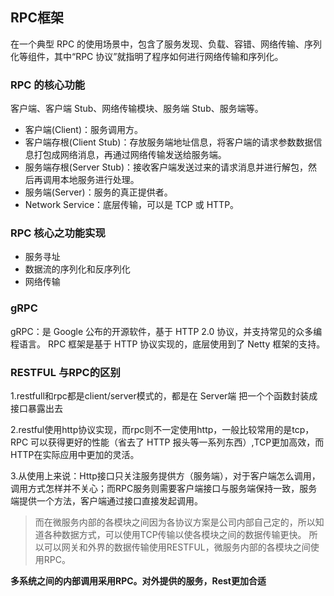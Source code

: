 ## RPC框架
在一个典型 RPC 的使用场景中，包含了服务发现、负载、容错、网络传输、序列化等组件，其中“RPC 协议”就指明了程序如何进行网络传输和序列化。

### RPC 的核心功能
客户端、客户端 Stub、网络传输模块、服务端 Stub、服务端等。

- 客户端(Client)：服务调用方。
- 客户端存根(Client Stub)：存放服务端地址信息，将客户端的请求参数数据信息打包成网络消息，再通过网络传输发送给服务端。
- 服务端存根(Server Stub)：接收客户端发送过来的请求消息并进行解包，然后再调用本地服务进行处理。
- 服务端(Server)：服务的真正提供者。
- Network Service：底层传输，可以是 TCP 或 HTTP。

### RPC 核心之功能实现
- 服务寻址
- 数据流的序列化和反序列化
- 网络传输

### gRPC
gRPC：是 Google 公布的开源软件，基于 HTTP 2.0 协议，并支持常见的众多编程语言。
RPC 框架是基于 HTTP 协议实现的，底层使用到了 Netty 框架的支持。

### RESTFUL 与RPC的区别
1.restfull和rpc都是client/server模式的，都是在 Server端 把一个个函数封装成接口暴露出去

2.restful使用http协议实现，而rpc则不一定使用http，一般比较常用的是tcp， RPC 可以获得更好的性能（省去了 HTTP 报头等一系列东西）,TCP更加高效，而HTTP在实际应用中更加的灵活。

3.从使用上来说：Http接口只关注服务提供方（服务端），对于客户端怎么调用，调用方式怎样并不关心；而RPC服务则需要客户端接口与服务端保持一致，服务端提供一个方法，客户端通过接口直接发起调用。

>而在微服务内部的各模块之间因为各协议方案是公司内部自己定的，所以知道各种数据方式，可以使用TCP传输以使各模块之间的数据传输更快。
所以可以网关和外界的数据传输使用RESTFUL，微服务内部的各模块之间使用RPC。

**多系统之间的内部调用采用RPC。对外提供的服务，Rest更加合适**

